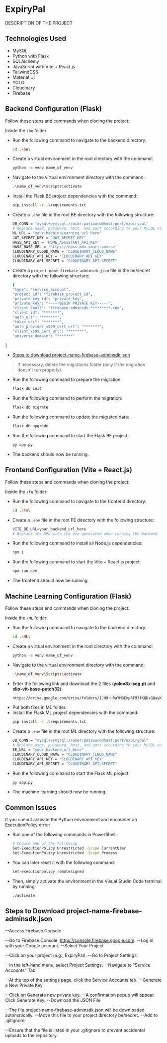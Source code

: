 # ExpiryPal

DESCRIPTION OF THE PROJECT

## Technologies Used

- MySQL
- Python with Flask
- SQLAlchemy
- JavaScript with Vite + React.js
- TailwindCSS
- Material UI
- YOLO
- Cloudinary
- Firebase

## Backend Configuration (Flask)

Follow these steps and commands when cloning the project:

Inside the `/be` folder:
- Run the following command to navigate to the backend directory:
    ```sh
    cd .\be\
    ```
- Create a virtual environment in the root directory with the command:
    ```sh
    python -m venv name_of_venv
    ```
- Navigate to the virtual environment directory with the command:
    ```sh
    .\name_of_venv\Scripts\activate
    ```
- Install the Flask BE project dependencies with the command:
    ```sh
    pip install -r .\requirements.txt
    ```
- Create a `.env` file in the root BE directory with the following structure:
    ```sh
    DB_CONN = "mysql+pymysql://user:password@host:port/expirypal"
    # Replace user, password, host, and port according to your MySQL configuration.
    ML_URL = "your_MachineLearning_url_here"
    JWT_SECRET_KEY = "JWT_SECRET_KEY"
    HASS_API_KEY = 'HOME_ASSISTANT_API_KEY'
    HASS_BASE_URL = 'https://hass.mdu-smartroom.se'
    CLOUDINARY_CLOUD_NAME = "CLOUDINARY_CLOUD_NAME"
    CLOUDINARY_API_KEY = "CLOUDINARY_API_KEY"
    CLOUDINARY_API_SECRET = "CLOUDINARY_API_SECRET"
    ```
- Create a `project-name-firebase-adminsdk.json` file in the be/secret directory with the following structure:
    ```sh
   {
  "type": "service_account",
  "project_id": "firebase_project_id",
  "private_key_id": "private_key",
  "private_key": "-----BEGIN PRIVATE KEY-----",
  "client_email": "firebase-adminsdk-*********.com",
  "client_id": "*******",
  "auth_uri": "*******",
  "token_uri": "*******",
  "auth_provider_x509_cert_url": "*******",
  "client_x509_cert_url": "*******",
  "universe_domain": "*******"
}

- [Steps to download project-name-firebase-adminsdk.json](#steps-to-download-project-name-firebase-adminsdk-json)


> If necessary, delete the migrations folder (only if the migration doesn't run properly).
- Run the following command to prepare the migration:
    ```sh
    flask db init
    ```
- Run the following command to perform the migration:
    ```sh
    flask db migrate
    ```
- Run the following command to update the migrated data:
    ```sh
    flask db upgrade
    ```
- Run the following command to start the Flask BE project:
    ```sh
    py app.py
    ```
- The backend should now be running.

## Frontend Configuration (Vite + React.js)

Follow these steps and commands when cloning the project:

Inside the `/fe` folder:
- Run the following command to navigate to the frontend directory:
    ```sh
    cd .\fe\
    ```
- Create a `.env` file in the root FE directory with the following structure:
    ```sh
    VITE_BE_URL=your_backend_url_here
    # Replace the URL with the one generated when running the backend.
    ```
- Run the following command to install all Node.js dependencies:
    ```sh
    npm i
    ```
- Run the following command to start the Vite + React.js project:
    ```sh
    npm run dev
    ```
- The frontend should now be running.

## Machine Learning Configuration (Flask)

Follow these steps and commands when cloning the project:

Inside the `/ML` folder:
- Run the following command to navigate to the backend directory:
    ```sh
    cd .\ML\
    ```
- Create a virtual environment in the root directory with the command:
    ```sh
    python -m venv name_of_venv
    ```
- Navigate to the virtual environment directory with the command:
    ```sh
    .\name_of_venv\Scripts\activate
    ```
- Enter the following link and download the 2 files (**yolov8x-seg.pt** and **clip-vit-base-patch32**):
    ```sh
    https://drive.google.com/drive/folders/1JH9ruRaYMBEmpRF97fKQDsGQayKEujhI
    ```
- Put both files in ML folder.
- Install the Flask ML project dependencies with the command:
    ```sh
    pip install -r .\requirements.txt
    ```
- Create a `.env` file in the root ML directory with the following structure:
    ```sh
    DB_CONN = "mysql+pymysql://user:password@host:port/expirypal"
    # Replace user, password, host, and port according to your MySQL configuration.
    BE_URL = "your_backend_url_here"
    CLOUDINARY_CLOUD_NAME = "CLOUDINARY_CLOUD_NAME"
    CLOUDINARY_API_KEY = "CLOUDINARY_API_KEY"
    CLOUDINARY_API_SECRET = "CLOUDINARY_API_SECRET"
    ```
- Run the following command to start the Flask ML project:
    ```sh
    py app.py
    ```
- The machine learning should now be running.

## Common Issues

If you cannot activate the Python environment and encounter an ExecutionPolicy error:
- Run one of the following commands in PowerShell:

    ```sh
    # Choose one of the following
    Set-ExecutionPolicy Unrestricted -Scope CurrentUser
    Set-ExecutionPolicy Unrestricted -Scope Process
    ```
- You can later reset it with the following command:
    ```sh
    set-executionpolicy remotesigned
    ```
- Then, simply activate the environment in the Visual Studio Code terminal by running:
    ```sh
    ./activate
    ```

 ## Steps to Download project-name-firebase-adminsdk.json
--Access Firebase Console

--Go to Firebase Console: https://console.firebase.google.com.
--Log in with your Google account.
--Select Your Project

--Click on your project (e.g., ExpiryPal).
--Go to Project Settings

--In the left-hand menu, select Project Settings.
--Navigate to "Service Accounts" Tab

--At the top of the settings page, click the Service Accounts tab.
--Generate a New Private Key

--Click on Generate new private key.
--A confirmation popup will appear. Click Generate Key.
--Download the JSON File

--The file project-name-firebase-adminsdk.json will be downloaded automatically.
--Move this file to your project directory be/secret.
--Add to .gitignore

--Ensure that the file is listed in your .gitignore to prevent accidental uploads to the repository.

  
